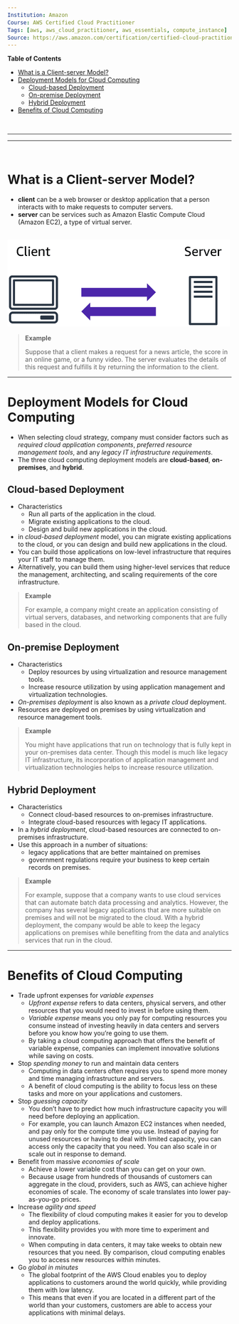 ```yaml
---
Institution: Amazon
Course: AWS Certified Cloud Practitioner
Tags: [aws, aws_cloud_practitioner, aws_essentials, compute_instance]
Source: https://aws.amazon.com/certification/certified-cloud-practitioner/
---
```


**Table of Contents**
- [What is a Client-server Model?](#what-is-a-client-server-model)
- [Deployment Models for Cloud Computing](#deployment-models-for-cloud-computing)
	- [Cloud-based Deployment](#cloud-based-deployment)
	- [On-premise Deployment](#on-premise-deployment)
	- [Hybrid Deployment](#hybrid-deployment)
- [Benefits of Cloud Computing](#benefits-of-cloud-computing)

<br>

---
---

<br>

# What is a Client-server Model?

- **client** can be a web browser or desktop application that a person interacts with to make requests to computer servers.
- **server** can be services such as Amazon Elastic Compute Cloud (Amazon EC2), a type of virtual server.

<br>

<img src="../assets/pictures/client-server-basic.png" width=500>

<br>

> **Example**
>
> Suppose that a client makes a request for a news article, the score in an online game, or a funny video. The server evaluates the details of this request and fulfills it by returning the information to the client.

---

# Deployment Models for Cloud Computing

- When selecting cloud strategy, company must consider factors such as *required cloud application components*, *preferred resource management tools*, and any *legacy IT infrastructure requirements*.
- The three cloud computing deployment models are **cloud-based**, **on-premises**, and **hybrid**. 

## Cloud-based Deployment
- Characteristics
	- Run all parts of the application in the cloud.
	- Migrate existing applications to the cloud.
	- Design and build new applications in the cloud.
- in *cloud-based deployment* model, you can migrate existing applications to the cloud, or you can design and build new applications in the cloud.
- You can build those applications on low-level infrastructure that requires your IT staff to manage them.
- Alternatively, you can build them using higher-level services that reduce the management, architecting, and scaling requirements of the core infrastructure.  

> **Example**
>
> For example, a company might create an application consisting of virtual servers, databases, and networking components that are fully based in the cloud.

## On-premise Deployment
- Characteristics
	- Deploy resources by using virtualization and resource management tools.
	- Increase resource utilization by using application management and virtualization technologies.
- *On-premises deployment* is also known as a *private cloud* deployment.
- Resources are deployed on premises by using virtualization and resource management tools.  

> **Example**
>
> You might have applications that run on technology that is fully kept in your on-premises data center. Though this model is much like legacy IT infrastructure, its incorporation of application management and virtualization technologies helps to increase resource utilization.

## Hybrid Deployment
- Characteristics
	- Connect cloud-based resources to on-premises infrastructure.
	- Integrate cloud-based resources with legacy IT applications.
- In a *hybrid deployment*, cloud-based resources are connected to on-premises infrastructure.
- Use this approach in a number of situations:
	- legacy applications that are better maintained on premises
	- government regulations require your business to keep certain records on premises.

> **Example**
>
> For example, suppose that a company wants to use cloud services that can automate batch data processing and analytics. However, the company has several legacy applications that are more suitable on premises and will not be migrated to the cloud. With a hybrid deployment, the company would be able to keep the legacy applications on premises while benefiting from the data and analytics services that run in the cloud.

---

# Benefits of Cloud Computing
- Trade upfront expenses for *variable expenses*
	- *Upfront expense* refers to data centers, physical servers, and other resources that you would need to invest in before using them.
	- *Variable expense* means you only pay for computing resources you consume instead of investing heavily in data centers and servers before you know how you’re going to use them.
	- By taking a cloud computing approach that offers the benefit of variable expense, companies can implement innovative solutions while saving on costs.
- Stop *spending money* to run and maintain data centers
	- Computing in data centers often requires you to spend more money and time managing infrastructure and servers.
	- A benefit of cloud computing is the ability to focus less on these tasks and more on your applications and customers.
- Stop *guessing capacity*
	- You don’t have to predict how much infrastructure capacity you will need before deploying an application.
	- For example, you can launch Amazon EC2 instances when needed, and pay only for the compute time you use. Instead of paying for unused resources or having to deal with limited capacity, you can access only the capacity that you need. You can also scale in or scale out in response to demand.
- Benefit from massive *economies of scale*
	- Achieve a lower variable cost than you can get on your own.
	- Because usage from hundreds of thousands of customers can aggregate in the cloud, providers, such as AWS, can achieve higher economies of scale. The economy of scale translates into lower pay-as-you-go prices.
- Increase *agility and speed*
	- The flexibility of cloud computing makes it easier for you to develop and deploy applications.
	- This flexibility provides you with more time to experiment and innovate.
	- When computing in data centers, it may take weeks to obtain new resources that you need. By comparison, cloud computing enables you to access new resources within minutes.
- Go *global in minutes*
	- The global footprint of the AWS Cloud enables you to deploy applications to customers around the world quickly, while providing them with low latency.
	- This means that even if you are located in a different part of the world than your customers, customers are able to access your applications with minimal delays.

